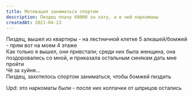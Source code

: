 ```yaml
---
title: Мотивация заниматься спортом
description: Пиздец плачу 60000 за хату, а в ней наркоманы
createdAt: 2021-04-13
---
```


Пиздец, вышел из квартиры - на лестничной клетке 5 алкашей/бомжей - прям вот на моем 4 этаже<br> 
Как только я вышел, они привстали; среди них была женщина, она поздоровались со мной, и приказала остальным синякам дать мне пройти<br> 
Чё за хуйня…<br>
Пиздец, захотелось спортом заниматься, чтобы бомжей пиздить

Upd: это наркоматы были - после них колпачки от шприцов остались<br>

<new-img-swiper>
  <img-slide src="/images/cool-story/padik/syringe.jpg" alt="И не только колпачки" ></img-slide>
</new-img-swiper>


